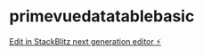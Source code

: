 # primevuedatatablebasic

[Edit in StackBlitz next generation editor ⚡️](https://stackblitz.com/~/github.com/ransela/primevuedatatablebasic)